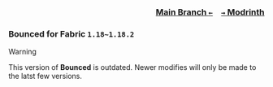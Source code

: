 ### <p align=right>[Main Branch `←`](https://github.com/KessokuTeaTime/Bounced)&emsp;[`→` Modrinth](https://modrinth.com/mod/bounced)</p>

### Bounced for Fabric `1.18~1.18.2`

> [!WARNING]
> This version of **Bounced** is outdated. Newer modifies will only be made to the latst few versions.
